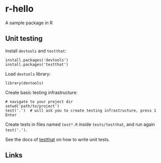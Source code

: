 r-hello
=======

A sample package in R

Unit testing
------------

Install `devtools` and `testthat`:

    install.packages('devtools')
    install.packages('testthat')

Load `devtools` library:

    library(devtools)

Create basic testing infrastructure:

    # navigate to your project dir
    setwd('path/to/project')
    test('.')  # will ask you to create testing infrastructure, press 1 Enter

Create tests in files named `test*.R` inside `tests/testthat`,
and run again `test('.')`.

See the docs of [testthat][3] on how to write unit tests.

Links
-----

[1]: http://www.rstudio.com/products/rpackages/devtools/
[2]: https://github.com/hadley/testthat
[3]: http://r-pkgs.had.co.nz/tests.html
